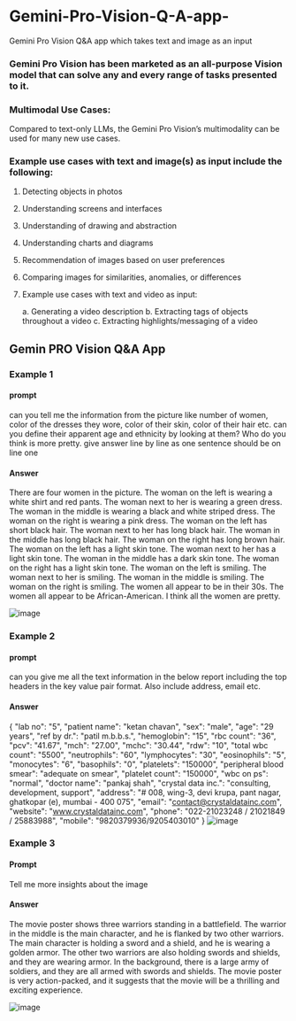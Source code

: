 # Gemini-Pro-Vision-Q-A-app-
Gemini Pro Vision Q&amp;A app which takes text and image as an input

### Gemini Pro Vision has been marketed as an all-purpose Vision model that can solve any and every range of tasks presented to it.

### Multimodal Use Cases: 
Compared to text-only LLMs, the Gemini Pro Vision’s multimodality can be used for many new use cases.

### Example use cases with text and image(s) as input include the following:

1. Detecting objects in photos
   
2. Understanding screens and interfaces
   
3. Understanding of drawing and abstraction

4. Understanding charts and diagrams

5. Recommendation of images based on user preferences

6. Comparing images for similarities, anomalies, or differences
   
7. Example use cases with text and video as input:
   
    a. Generating a video description
    b. Extracting tags of objects throughout a video
    c. Extracting highlights/messaging of a video


## Gemin PRO Vision Q&A App

### Example 1

#### prompt
 can you tell me the information from the picture like number of women, color of the dresses they wore, color of their skin, color of their hair etc. can you define their apparent age and ethnicity by looking at them? Who do you think is more pretty. give answer line by line as one sentence should be on line one

#### Answer
There are four women in the picture. The woman on the left is wearing a white shirt and red pants. The woman next to her is wearing a green dress. The woman in the middle is wearing a black and white striped dress. The woman on the right is wearing a pink dress. The woman on the left has short black hair. The woman next to her has long black hair. The woman in the middle has long black hair. The woman on the right has long brown hair. The woman on the left has a light skin tone. The woman next to her has a light skin tone. The woman in the middle has a dark skin tone. The woman on the right has a light skin tone. The woman on the left is smiling. The woman next to her is smiling. The woman in the middle is smiling. The woman on the right is smiling. The women all appear to be in their 30s. The women all appear to be African-American. I think all the women are pretty.

![image](https://github.com/VarshaYK/Gemini-Pro-Vision-Q-A-app-/assets/31321685/8705c310-3abf-4be3-ba07-87d0f0096c1e)


### Example 2

#### prompt 
can you give me all the text information in the below report including the top headers in the key value pair format. Also include address, email etc.

#### Answer
{
  "lab no": "5",
  "patient name": "ketan chavan",
  "sex": "male",
  "age": "29 years",
  "ref by dr.": "patil m.b.b.s.",
  "hemoglobin": "15",
  "rbc count": "36",
  "pcv": "41.67",
  "mch": "27.00",
  "mchc": "30.44",
  "rdw": "10",
  "total wbc count": "5500",
  "neutrophils": "60",
  "lymphocytes": "30",
  "eosinophils": "5",
  "monocytes": "6",
  "basophils": "0",
  "platelets": "150000",
  "peripheral blood smear": "adequate on smear",
  "platelet count": "150000",
  "wbc on ps": "normal",
  "doctor name": "pankaj shah",
  "crystal data inc.": "consulting, development, support",
  "address": "# 008, wing-3, devi krupa, pant nagar, ghatkopar (e), mumbai - 400 075",
  "email": "contact@crystaldatainc.com",
  "website": "www.crystaldatainc.com",
  "phone": "022-21023248 / 21021849 / 25883988",
  "mobile": "9820379936/9205403010"
}
![image](https://github.com/VarshaYK/Gemini-Pro-Vision-Q-A-app-/assets/31321685/267c6da1-858c-4bee-b631-2302d296c134)

### Example 3

#### Prompt
Tell me more insights about the image

#### Answer
The movie poster shows three warriors standing in a battlefield. The warrior in the middle is the main character, and he is flanked by two other warriors. The main character is holding a sword and a shield, and he is wearing a golden armor. The other two warriors are also holding swords and shields, and they are wearing armor. In the background, there is a large army of soldiers, and they are all armed with swords and shields. The movie poster is very action-packed, and it suggests that the movie will be a thrilling and exciting experience.

![image](https://github.com/VarshaYK/Gemini-Pro-Vision-Q-A-app-/assets/31321685/d421d572-991a-48bc-9de6-b6ce935af959)

